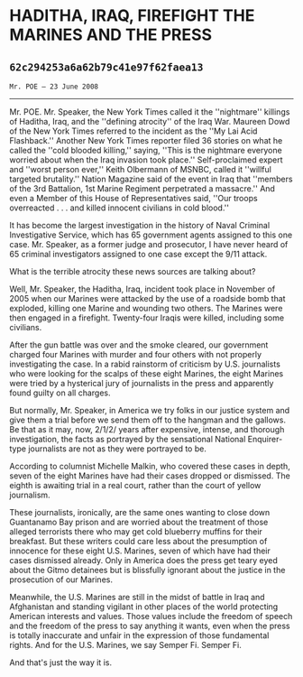 # HADITHA, IRAQ, FIREFIGHT THE MARINES AND THE PRESS
## `62c294253a6a62b79c41e97f62faea13`
`Mr. POE — 23 June 2008`

---


Mr. POE. Mr. Speaker, the New York Times called it the ''nightmare'' 
killings of Haditha, Iraq, and the ''defining atrocity'' of the Iraq 
War. Maureen Dowd of the New York Times referred to the incident as the 
''My Lai Acid Flashback.'' Another New York Times reporter filed 36 
stories on what he called the ''cold blooded killing,'' saying, ''This 
is the nightmare everyone worried about when the Iraq invasion took 
place.'' Self-proclaimed expert and ''worst person ever,'' Keith 
Olbermann of MSNBC, called it ''willful targeted brutality.'' Nation 
Magazine said of the event in Iraq that ''members of the 3rd Battalion, 
1st Marine Regiment perpetrated a massacre.'' And even a Member of this 
House of Representatives said, ''Our troops overreacted . . . and 
killed innocent civilians in cold blood.''

It has become the largest investigation in the history of Naval 
Criminal Investigative Service, which has 65 government agents assigned 
to this one case. Mr. Speaker, as a former judge and prosecutor, I have 
never heard of 65 criminal investigators assigned to one case except 
the 9/11 attack.

What is the terrible atrocity these news sources are talking about?

Well, Mr. Speaker, the Haditha, Iraq, incident took place in November 
of 2005 when our Marines were attacked by the use of a roadside bomb 
that exploded, killing one Marine and wounding two others. The Marines 
were then engaged in a firefight. Twenty-four Iraqis were killed, 
including some civilians.

After the gun battle was over and the smoke cleared, our government 
charged four Marines with murder and four others with not properly 
investigating the case. In a rabid rainstorm of criticism by U.S. 
journalists who were looking for the scalps of these eight Marines, the 
eight Marines were tried by a hysterical jury of journalists in the 
press and apparently found guilty on all charges.

But normally, Mr. Speaker, in America we try folks in our justice 
system and give them a trial before we send them off to the hangman and 
the gallows. Be that as it may, now, 2/1/2/ years after expensive, 
intense, and thorough investigation, the facts as portrayed by the 
sensational National Enquirer-type journalists are not as they were 
portrayed to be.

According to columnist Michelle Malkin, who covered these cases in 
depth, seven of the eight Marines have had their cases dropped or 
dismissed. The eighth is awaiting trial in a real court, rather than 
the court of yellow journalism.

These journalists, ironically, are the same ones wanting to close 
down Guantanamo Bay prison and are worried about the treatment of those 
alleged terrorists there who may get cold blueberry muffins for their 
breakfast. But these writers could care less about the presumption of 
innocence for these eight U.S. Marines, seven of which have had their 
cases dismissed already. Only in America does the press get teary eyed 
about the Gitmo detainees but is blissfully ignorant about the justice 
in the prosecution of our Marines.

Meanwhile, the U.S. Marines are still in the midst of battle in Iraq 
and Afghanistan and standing vigilant in other places of the world 
protecting American interests and values. Those values include the 
freedom of speech and the freedom of the press to say anything it 
wants, even when the press is totally inaccurate and unfair in the 
expression of those fundamental rights. And for the U.S. Marines, we 
say Semper Fi. Semper Fi.

And that's just the way it is.
